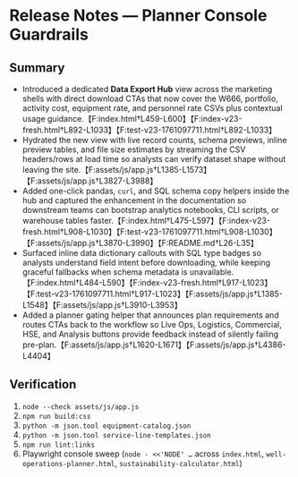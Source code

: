 # Release Notes — Planner Console Guardrails

## Summary

- Introduced a dedicated **Data Export Hub** view across the marketing shells with direct download CTAs that now cover the W666, portfolio, activity cost, equipment rate, and personnel rate CSVs plus contextual usage guidance.【F:index.html†L459-L600】【F:index-v23-fresh.html†L892-L1033】【F:test-v23-1761097711.html†L892-L1033】
- Hydrated the new view with live record counts, schema previews, inline preview tables, and file size estimates by streaming the CSV headers/rows at load time so analysts can verify dataset shape without leaving the site.【F:assets/js/app.js†L1385-L1573】【F:assets/js/app.js†L3827-L3988】
- Added one-click pandas, <code>curl</code>, and SQL schema copy helpers inside the hub and captured the enhancement in the documentation so downstream teams can bootstrap analytics notebooks, CLI scripts, or warehouse tables faster.【F:index.html†L475-L597】【F:index-v23-fresh.html†L908-L1030】【F:test-v23-1761097711.html†L908-L1030】【F:assets/js/app.js†L3870-L3990】【F:README.md†L26-L35】
- Surfaced inline data dictionary callouts with SQL type badges so analysts understand field intent before downloading, while keeping graceful fallbacks when schema metadata is unavailable.【F:index.html†L484-L590】【F:index-v23-fresh.html†L917-L1023】【F:test-v23-1761097711.html†L917-L1023】【F:assets/js/app.js†L1385-L1548】【F:assets/js/app.js†L3910-L3953】
- Added a planner gating helper that announces plan requirements and routes CTAs back to the workflow so Live Ops, Logistics, Commercial, HSE, and Analysis buttons provide feedback instead of silently failing pre-plan.【F:assets/js/app.js†L1620-L1671】【F:assets/js/app.js†L4386-L4404】

## Verification

1. `node --check assets/js/app.js`
2. `npm run build:css`
3. `python -m json.tool equipment-catalog.json`
4. `python -m json.tool service-line-templates.json`
5. `npm run lint:links`
6. Playwright console sweep (`node - <<'NODE' …` across `index.html`, `well-operations-planner.html`, `sustainability-calculator.html`)
